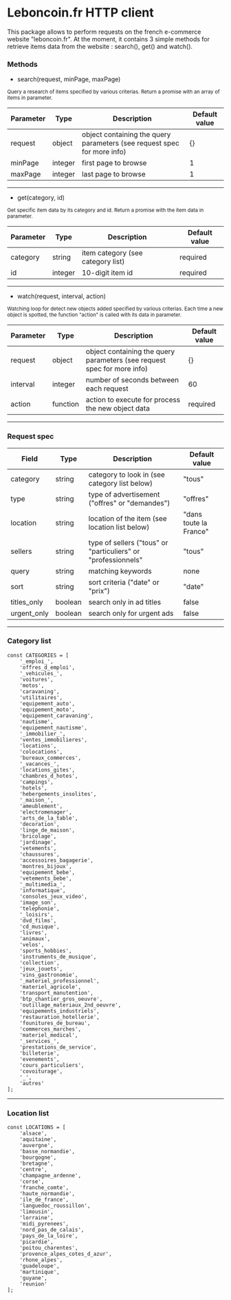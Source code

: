 # Leboncoin.fr HTTP client

This package allows to perform requests on the french e-commerce website "leboncoin.fr". At the moment, it contains 3 simple methods for retrieve items data from the website : search(), get() and watch().


### Methods

- search(request, minPage, maxPage)

<sub>Query a research of items specified by various criterias. Return a promise with an array of items in parameter.</sub>

Parameter | Type    | Description | Default value
--------  | ---     | --- | ---
request   | object  | object containing the query parameters (see request spec for more info) | {}
minPage   | integer | first page to browse | 1
maxPage   | integer | last page to browse | 1


-------
- get(category, id)

<sub>Get specific item data by its category and id. Return a promise with the item data in parameter.</sub>

Parameter | Type    | Description | Default value
--------  | ---     | --- | ---
category  | string | item category (see category list) | required
id | integer | 10-digit item id | required


-------
- watch(request, interval, action)

<sub>Watching loop for detect new objects added specified by various criterias. Each time a new object is spotted, the function "action" is called with its data in parameter.</sub>

Parameter | Type    | Description | Default value
--------  | ---     | --- | ---
request | object | object containing the query parameters (see request spec for more info) | {}
interval | integer | number of seconds between each request | 60
action | function | action to execute for process the new object data | required


-------
### Request spec

Field | Type    | Description | Default value
--------  | ---     | --- | ---
category | string | category to look in (see category list below) | "tous"
type | string | type of advertisement ("offres" or "demandes") | "offres"
location | string | location of the item (see location list below) | "dans toute la France"
sellers | string | type of sellers ("tous" or "particuliers" or "professionnels" | "tous"
query | string | matching keywords | none
sort | string | sort criteria ("date" or "prix") | "date" 
titles_only | boolean | search only in ad titles | false 
urgent_only | boolean | search only for urgent ads | false


-------
### Category list

```
const CATEGORIES = [
	'_emploi_',
	'offres_d_emploi',
	'_vehicules_',
	'voitures',
	'motos',
	'caravaning',
	'utilitaires',
	'equipement_auto',
	'equipement_moto',
	'equipement_caravaning',
	'nautisme',
	'equipement_nautisme',
	'_immobilier_',
	'ventes_immobilieres',
	'locations',
	'colocations',
	'bureaux_commerces',
	'_vacances_',
	'locations_gites',
	'chambres_d_hotes',
	'campings',
	'hotels',
	'hebergements_insolites',
	'_maison_',
	'ameublement',
	'electromenager',
	'arts_de_la_table',
	'decoration',
	'linge_de_maison',
	'bricolage',
	'jardinage',
	'vetements',
	'chaussures',
	'accessoires_bagagerie',
	'montres_bijoux',
	'equipement_bebe',
	'vetements_bebe',
	'_multimedia_',
	'informatique',
	'consoles_jeux_video',
	'image_son',
	'telephonie',
	'_loisirs',
	'dvd_films',
	'cd_musique',
	'livres',
	'animaux',
	'velos',
	'sports_hobbies',
	'instruments_de_musique',
	'collection',
	'jeux_jouets',
	'vins_gastronomie',
	'_materiel_professionnel',
	'materiel_agricole',
	'transport_manutention',
	'btp_chantier_gros_oeuvre',
	'outillage_materiaux_2nd_oeuvre',
	'equipements_industriels',
	'restauration_hotellerie',
	'founitures_de_bureau',
	'commerces_marches',
	'materiel_medical',
	'_services_',
	'prestations_de_service',
	'billeterie',
	'evenements',
	'cours_particuliers',
	'covoiturage',
	'_',
	'autres'
];
```
-------
### Location list

```
const LOCATIONS = [
	'alsace',
	'aquitaine',
	'auvergne',
	'basse_normandie',
	'bourgogne',
	'bretagne',
	'centre',
	'champagne_ardenne',
	'corse',
	'franche_comte',
	'haute_normandie',
	'ile_de_france',
	'languedoc_roussillon',
	'limousin',
	'lorraine',
	'midi_pyrenees',
	'nord_pas_de_calais',
	'pays_de_la_loire',
	'picardie',
	'poitou_charentes',
	'provence_alpes_cotes_d_azur',
	'rhone_alpes',
	'guadeloupe',
	'martinique',
	'guyane',
	'reunion'
];
```
